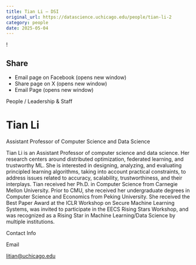 ```yaml
---
title: Tian Li – DSI
original_url: https://datascience.uchicago.edu/people/tian-li-2
category: people
date: 2025-05-04
---
```


<!-- Table-like structure detected -->

!

## Share

* Email page on Facebook (opens new window)
* Share page on X (opens new window)
* Email Page (opens new window)

<!-- Table-like structure detected -->

People / Leadership & Staff

# Tian Li

Assistant Professor of Computer Science and Data Science

Tian Li is an Assistant Professor of computer science and data science. Her research centers around distributed optimization, federated learning, and trustworthy ML. She is interested in designing, analyzing, and evaluating principled learning algorithms, taking into account practical constraints, to address issues related to accuracy, scalability, trustworthiness, and their interplays. Tian received her Ph.D. in Computer Science from Carnegie Mellon University. Prior to CMU, she received her undergraduate degrees in Computer Science and Economics from Peking University. She received the Best Paper Award at the ICLR Workshop on Secure Machine Learning Systems, was invited to participate in the EECS Rising Stars Workshop, and was recognized as a Rising Star in Machine Learning/Data Science by multiple institutions.

Contact Info

Email

[litian@uchicago.edu](mailto:litian@uchicago.edu)